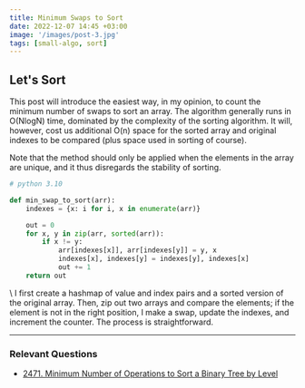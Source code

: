```yaml
---
title: Minimum Swaps to Sort
date: 2022-12-07 14:45 +03:00
image: '/images/post-3.jpg'
tags: [small-algo, sort]
---
```


## Let's Sort

This post will introduce the easiest way, in my opinion, to count the minimum number of swaps to sort an array. The algorithm generally runs in O(NlogN) time, dominated by the complexity of the sorting algorithm. It will, however, cost us additional O(n) space for the sorted array and original indexes to be compared (plus space used in sorting of course).

Note that the method should only be applied when the elements in the array are unique, and it thus disregards the stability of sorting.

```python
# python 3.10

def min_swap_to_sort(arr):
    indexes = {x: i for i, x in enumerate(arr)}

    out = 0
    for x, y in zip(arr, sorted(arr)):
        if x != y:
            arr[indexes[x]], arr[indexes[y]] = y, x
            indexes[x], indexes[y] = indexes[y], indexes[x]
            out += 1
    return out
```

\\
I first create a hashmap of value and index pairs and a sorted version of the original array. Then, zip out two arrays and compare the elements; if the element is not in the right position, I make a swap, update the indexes, and increment the counter. The process is straightforward.

---

### Relevant Questions

-   [2471. Minimum Number of Operations to Sort a Binary Tree by Level](https://leetcode.com/problems/minimum-number-of-operations-to-sort-a-binary-tree-by-level/ 'LeetCode 2471. Minimum Number of Operations to Sort a Binary Tree by Level')
